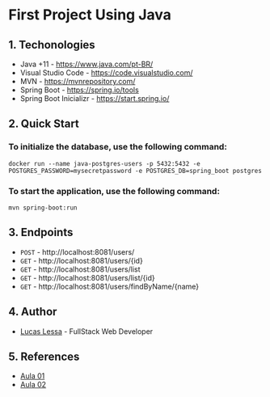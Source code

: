 # First Project Using Java

## 1. Techonologies 

- Java +11 - https://www.java.com/pt-BR/
- Visual Studio Code - https://code.visualstudio.com/
- MVN - https://mvnrepository.com/
- Spring Boot - https://spring.io/tools
- Spring Boot Inicializr - https://start.spring.io/

## 2. Quick Start

### To initialize the database, use the following command:
```docker
docker run --name java-postgres-users -p 5432:5432 -e POSTGRES_PASSWORD=mysecretpassword -e POSTGRES_DB=spring_boot postgres
```
### To start the application, use the following command:
```
mvn spring-boot:run
```

## 3. Endpoints

- `POST` - http://localhost:8081/users/
- `GET` - http://localhost:8081/users/{id}
- `GET` - http://localhost:8081/users/list
- `GET` - http://localhost:8081/users/list/{id}
- `GET` - http://localhost:8081/users/findByName/{name}

## 4. Author

- [Lucas Lessa](https://github.com/LucasLessa14) - FullStack Web Developer

## 5. References

- [Aula 01](https://www.youtube.com/watch?v=UjQO3HSd6Ys)
- [Aula 02](https://www.youtube.com/watch?v=bWno9QpnGmk)